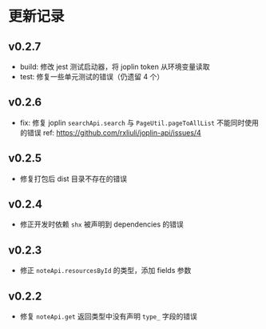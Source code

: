 # 更新记录

## v0.2.7

- build: 修改 jest 测试启动器，将 joplin token 从环境变量读取
- test: 修复一些单元测试的错误（仍遗留 4 个）

## v0.2.6

- fix: 修复 joplin `searchApi.search` 与 `PageUtil.pageToAllList` 不能同时使用的错误
  ref: https://github.com/rxliuli/joplin-api/issues/4

## v0.2.5

- 修复打包后 dist 目录不存在的错误

## v0.2.4

- 修正开发时依赖 `shx` 被声明到 dependencies 的错误

## v0.2.3

- 修正 `noteApi.resourcesById` 的类型，添加 fields 参数

## v0.2.2

- 修复 `noteApi.get` 返回类型中没有声明 `type_` 字段的错误

